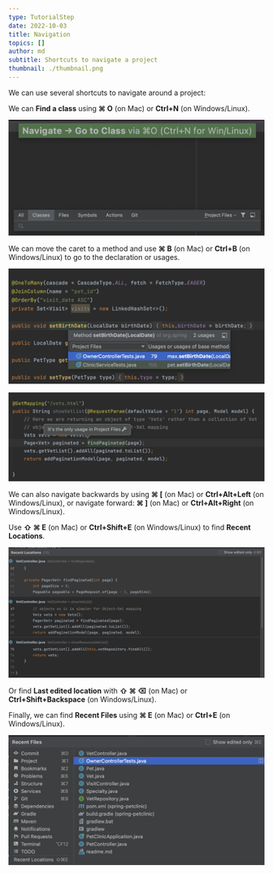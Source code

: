 ```yaml
---
type: TutorialStep
date: 2022-10-03
title: Navigation
topics: []
author: md
subtitle: Shortcuts to navigate a project
thumbnail: ./thumbnail.png
---
```


We can use several shortcuts to navigate around a project:

We can **Find a class** using **⌘ O** (on Mac) or **Ctrl+N** (on Windows/Linux).

![Find class](find-class.png)

We can move the caret to a method and use **⌘ B** (on Mac) or **Ctrl+B** (on Windows/Linux) to go to the declaration or usages.

![Find usages](find-usages.png)

![Find only usage](find-only-usage.png)

We can also navigate backwards by using **⌘ \[** (on Mac) or **Ctrl+Alt+Left** (on Windows/Linux), or navigate forward: **⌘ ]** (on Mac) or **Ctrl+Alt+Right** (on Windows/Linux).

Use **⇧ ⌘ E** (on Mac) or **Ctrl+Shift+E** (on Windows/Linux) to find **Recent Locations**.

![Recent Locations](recent-locations.png)

Or find **Last edited location** with **⇧ ⌘ ⌫** (on Mac) or **Ctrl+Shift+Backspace** (on Windows/Linux).

Finally, we can find **Recent Files** using **⌘ E** (on Mac) or **Ctrl+E** (on Windows/Linux).

![Recent Files](recent-files.png)
